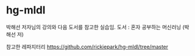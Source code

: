 # hg-mldl

박해선 저자님의 강의와 다음 도서를 참고한 실습임.
도서 : 혼자 공부하는 머신러닝 (박해선 저)

참고한 레파지터리
https://github.com/rickiepark/hg-mldl/tree/master
